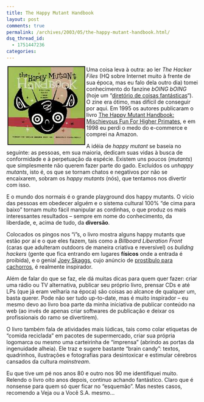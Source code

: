 ```yaml
---
title: The Happy Mutant Handbook
layout: post
comments: true
permalink: /archives/2003/05/the-happy-mutant-handbook.html/
dsq_thread_id:
  - 1751447236
categories:
---
```

<img src="/img/blig/happymutant.jpg" border="2" alt="" hspace="3" align="left" />Uma coisa leva à outra: ao ler *The Hacker Files* (HQ sobre Internet muito à frente de sua época, mas eu falo dela outro dia) tomei conhecimento do fanzine *bOING bOING* (hoje um &#8220;[diretório de coisas fantásticas][1]&#8220;). O zine era ótimo, mas difícil de conseguir por aqui. Em 1995 os autores publicaram o livro [The Happy Mutant Handbook: Mischievous Fun For Higher Primates][2], e em 1998 eu perdi o medo do e-commerce e comprei na Amazon.

A idéia de *happy mutant* se baseia no seguinte: as pessoas, em sua maioria, dedicam suas vidas à busca de conformidade e à perpetuação da espécie. Existem uns poucos (*mutants*) que simplesmente não querem fazer parte do gado. Excluídos os *unhappy mutants*, isto é, os que se tornam chatos e negativos por não se encaixarem, sobram os *happy mutants* (nós), que tentamos nos divertir com isso.

E o mundo dos normais é o grande playground dos happy mutants. O vício das pessoas em obedecer alguém e o sistema cultural 100% &#8220;de cima para baixo&#8221; tornam muito fácil manipular as cordinhas, o que produz os mais interessantes resultados &#8211; sempre em nome do conhecimento, da liberdade, e, acima de tudo, da **diversão**.

Colocados os pingos nos &#8220;i&#8221;s, o livro mostra alguns happy mutants que estão por aí e o que eles fazem, tais como a *Billboard Liberation Front* (caras que adulteram outdoors de maneira criativa e reversível) os *bulidng hackers* (gente que fica entrando em lugares **físicos** onde a entrada é proibida), e o genial [Joey Skaggs][3], cujo anúncio de [prostíbulo para cachorros][4], é realmente inspirador.

Além de falar do que se faz, ele dá muitas dicas para quem quer fazer: criar uma rádio ou TV alternativa, publicar seu próprio livro, prensar CDs e até LPs (que já eram velharia na época) são coisas ao alcance de qualquer um, basta querer. Pode não ser tudo up-to-date, mas é muito inspirador &#8211; eu mesmo devo ao livro boa parte da minha iniciativa de publicar conteúdo na web (ao invés de apenas criar softwares de publicação e deixar os profissionais do ramo se divertirem).

O livro também fala de atividades mais lúdicas, tais como colar etiquetas de &#8220;comida reciclada&#8221; em pacotes de supermercado, criar sua própria logomarca ou mesmo uma carteirinha de &#8220;imprensa&#8221; (abrindo as portas da ingenuidade alheia). Ele traz e sugere bastante &#8220;brain candy&#8221;: textos, quadrinhos, ilustrações e fotografias para desintoxicar e estimular cérebros cansados da cultura *mainstream*.

Eu que tive um pé nos anos 80 e outro nos 90 me identifiquei muito. Relendo o livro oito anos depois, continuo achando fantástico. Claro que é nonsense para quem só quer ficar no &#8220;esquemão&#8221;. Mas nestes casos, recomendo a Veja ou a Você S.A. mesmo&#8230;

 [1]: http://boingboing.net
 [2]: http://www.amazon.com/exec/obidos/tg/detail/-/1573225029/qid=1052594885/sr=8-2/ref=sr_8_2/104-4518193-5178359?v=glance&s=books&n=507846
 [3]: http://www.joeyskaggs.com/
 [4]: http://www.joeyskaggs.com/html/cathook/catad.html
